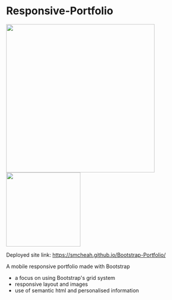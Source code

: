 # Responsive-Portfolio

<img src="https://media.giphy.com/media/gFQQPPHSGATLOIaWDr/giphy.gif" width="400"/>
<img src="https://i.gyazo.com/417beda22a6c6bc327666e27fc62a995.png" width="200"/>

Deployed site link: https://smcheah.github.io/Bootstrap-Portfolio/

A mobile responsive portfolio made with Bootstrap
- a focus on using Bootstrap's grid system
- responsive layout and images
- use of semantic html and personalised information
